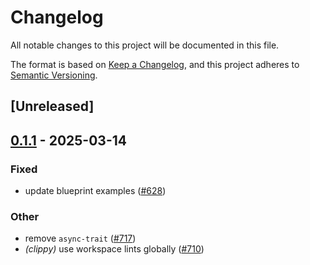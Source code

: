 # Changelog

All notable changes to this project will be documented in this file.

The format is based on [Keep a Changelog](https://keepachangelog.com/en/1.0.0/),
and this project adheres to [Semantic Versioning](https://semver.org/spec/v2.0.0.html).

## [Unreleased]

## [0.1.1](https://github.com/tangle-network/blueprint/compare/gadget-client-core-v0.1.0...gadget-client-core-v0.1.1) - 2025-03-14

### Fixed

- update blueprint examples ([#628](https://github.com/tangle-network/blueprint/pull/628))

### Other

- remove `async-trait` ([#717](https://github.com/tangle-network/blueprint/pull/717))
- *(clippy)* use workspace lints globally ([#710](https://github.com/tangle-network/blueprint/pull/710))

